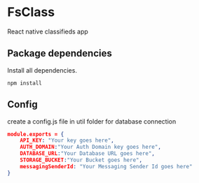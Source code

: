 # FsClass

React native classifieds app

## Package dependencies

Install all dependencies.

```
npm install
```

## Config

create a config.js file in util folder for database connection

```json
module.exports = {
    API_KEY: "Your key goes here",
    AUTH_DOMAIN:"Your Auth Domain key goes here",
    DATABASE_URL:"Your Database URL goes here",
    STORAGE_BUCKET:"Your Bucket goes here",
    messagingSenderId: "Your Messaging Sender Id goes here"
}

```
